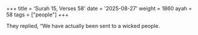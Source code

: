 +++
title = 'Surah 15, Verses 58'
date = '2025-08-27'
weight = 1860
ayah = 58
tags = ["people"]
+++

They replied, “We have actually been sent to a wicked people.